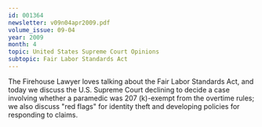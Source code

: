 ```yaml
---
id: 001364
newsletter: v09n04apr2009.pdf
volume_issue: 09-04
year: 2009
month: 4
topic: United States Supreme Court Opinions
subtopic: Fair Labor Standards Act
---
```


The Firehouse Lawyer loves talking about the Fair Labor Standards Act, and today we discuss the U.S. Supreme Court declining to decide a case involving whether a paramedic was 207 (k)-exempt from the overtime rules; we also discuss "red flags" for identity theft and developing policies for responding to claims.